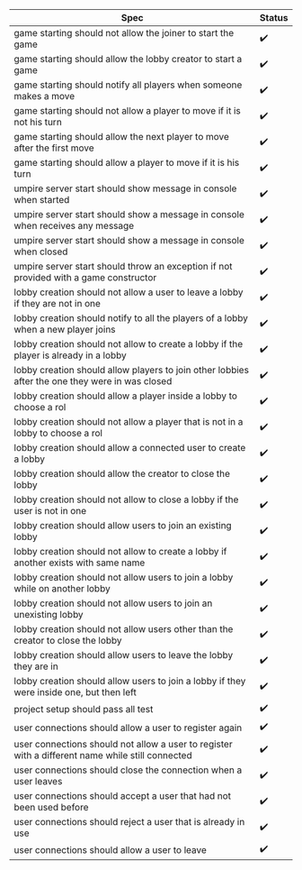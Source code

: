 |Spec|Status|
|----|------|
| game starting should not allow the joiner to start the game | :heavy_check_mark: |
| game starting should allow the lobby creator to start a game | :heavy_check_mark: |
| game starting should notify all players when someone makes a move | :heavy_check_mark: |
| game starting should not allow a player to move if it is not his turn | :heavy_check_mark: |
| game starting should allow the next player to move after the first move | :heavy_check_mark: |
| game starting should allow a player to move if it is his turn | :heavy_check_mark: |
| umpire server start should show message in console when started | :heavy_check_mark: |
| umpire server start should show a message in console when receives any message | :heavy_check_mark: |
| umpire server start should show a message in console when closed | :heavy_check_mark: |
| umpire server start should throw an exception if not provided with a game constructor | :heavy_check_mark: |
| lobby creation should not allow a user to leave a lobby if they are not in one | :heavy_check_mark: |
| lobby creation should notify to all the players of a lobby when a new player joins | :heavy_check_mark: |
| lobby creation should not allow to create a lobby if the player is already in a lobby | :heavy_check_mark: |
| lobby creation should allow players to join other lobbies after the one they were in was closed | :heavy_check_mark: |
| lobby creation should allow a player inside a lobby to choose a rol | :heavy_check_mark: |
| lobby creation should not allow a player that is not in a lobby to choose a rol | :heavy_check_mark: |
| lobby creation should allow a connected user to create a lobby | :heavy_check_mark: |
| lobby creation should allow the creator to close the lobby | :heavy_check_mark: |
| lobby creation should not allow to close a lobby if the user is not in one | :heavy_check_mark: |
| lobby creation should allow users to join an existing lobby | :heavy_check_mark: |
| lobby creation should not allow to create a lobby if another exists with same name | :heavy_check_mark: |
| lobby creation should not allow users to join a lobby while on another lobby | :heavy_check_mark: |
| lobby creation should not allow users to join an unexisting lobby | :heavy_check_mark: |
| lobby creation should not allow users other than the creator to close the lobby | :heavy_check_mark: |
| lobby creation should allow users to leave the lobby they are in | :heavy_check_mark: |
| lobby creation should allow users to join a lobby if they were inside one, but then left | :heavy_check_mark: |
| project setup should pass all test | :heavy_check_mark: |
| user connections should allow a user to register again | :heavy_check_mark: |
| user connections should not allow a user to register with a different name while still connected | :heavy_check_mark: |
| user connections should close the connection when a user leaves | :heavy_check_mark: |
| user connections should accept a user that had not been used before | :heavy_check_mark: |
| user connections should reject a user that is already in use | :heavy_check_mark: |
| user connections should allow a user to leave | :heavy_check_mark: |
